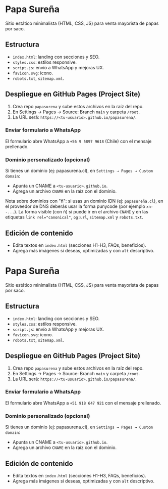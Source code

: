 # Papa Sureña

Sitio estático minimalista (HTML, CSS, JS) para venta mayorista de papas por saco.

## Estructura
- `index.html`: landing con secciones y SEO.
- `styles.css`: estilos responsive.
- `script.js`: envío a WhatsApp y mejoras UX.
- `favicon.svg`: icono.
- `robots.txt`, `sitemap.xml`.

## Despliegue en GitHub Pages (Project Site)
1. Crea repo `papasurena` y sube estos archivos en la raíz del repo.
2. En Settings → Pages → Source: Branch `main` y carpeta `/root`.
3. La URL será: `https://<tu-usuario>.github.io/papasurena/`.

### Enviar formulario a WhatsApp
El formulario abre WhatsApp a `+56 9 5897 9618` (Chile) con el mensaje prellenado.

### Dominio personalizado (opcional)
Si tienes un dominio (ej: papasurena.cl), en `Settings → Pages → Custom domain`:
- Apunta un CNAME a `<tu-usuario>.github.io`.
- Agrega un archivo `CNAME` en la raíz con el dominio.

Nota sobre dominios con "ñ": si usas un dominio IDN (ej: `papasureña.cl`), en el proveedor de DNS deberás usar la forma punycode (por ejemplo `xn--...`). La forma visible (con ñ) sí puede ir en el archivo `CNAME` y en las etiquetas `link rel="canonical"`, `og:url`, `sitemap.xml` y `robots.txt`.

## Edición de contenido
- Edita textos en `index.html` (secciones H1-H3, FAQs, beneficios).
- Agrega más imágenes si deseas, optimizadas y con `alt` descriptivo.
# Papa Sureña

Sitio estático minimalista (HTML, CSS, JS) para venta mayorista de papas por saco.

## Estructura
- `index.html`: landing con secciones y SEO.
- `styles.css`: estilos responsive.
- `script.js`: envío a WhatsApp y mejoras UX.
- `favicon.svg`: icono.
- `robots.txt`, `sitemap.xml`.

## Despliegue en GitHub Pages (Project Site)
1. Crea repo `papasurena` y sube estos archivos en la raíz del repo.
2. En Settings → Pages → Source: Branch `main` y carpeta `/root`.
3. La URL será: `https://<tu-usuario>.github.io/papasurena/`.

### Enviar formulario a WhatsApp
El formulario abre WhatsApp a `+51 918 647 921` con el mensaje prellenado.

### Dominio personalizado (opcional)
Si tienes un dominio (ej: papasurena.cl), en `Settings → Pages → Custom domain`:
- Apunta un CNAME a `<tu-usuario>.github.io`.
- Agrega un archivo `CNAME` en la raíz con el dominio.

## Edición de contenido
- Edita textos en `index.html` (secciones H1-H3, FAQs, beneficios).
- Agrega más imágenes si deseas, optimizadas y con `alt` descriptivo.
